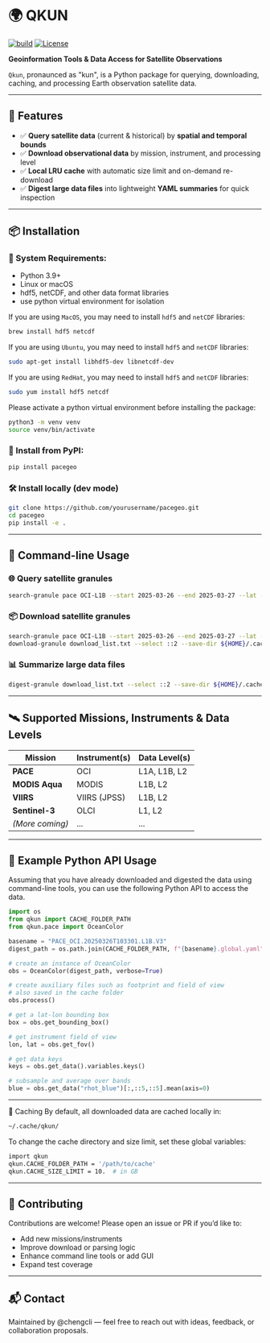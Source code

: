 # 🌍 QKUN
[![build](https://github.com/chengcli/qkun/actions/workflows/main.yml/badge.svg)](https://github.com/chengcli/qkun/actions/workflows/main.yml)
[![License](https://img.shields.io/badge/license-MIT-blue)](https://img.shields.io/badge/license-MIT-blue)

**Geoinformation Tools & Data Access for Satellite Observations**

`Qkun`, pronaunced as "kun", is a Python package for querying, downloading, caching, and processing Earth observation satellite data.

---

## 🚀 Features

- ✅ **Query satellite data** (current & historical) by **spatial and temporal bounds**
- ✅ **Download observational data** by mission, instrument, and processing level
- ✅ **Local LRU cache** with automatic size limit and on-demand re-download
- ✅ **Digest large data files** into lightweight **YAML summaries** for quick inspection

---

## 📦 Installation

### 🧪 System Requirements:
- Python 3.9+
- Linux or macOS
- hdf5, netCDF, and other data format libraries
- use python virtual environment for isolation

If you are using `MacOS`, you may need to install `hdf5` and `netCDF` libraries:
```bash
brew install hdf5 netcdf
```

If you are using `Ubuntu`, you may need to install `hdf5` and `netCDF` libraries:
```bash
sudo apt-get install libhdf5-dev libnetcdf-dev
```

If you are using `RedHat`, you may need to install `hdf5` and `netCDF` libraries:
```bash
sudo yum install hdf5 netcdf
```

Please activate a python virtual environment before installing the package:
```bash
python3 -m venv venv
source venv/bin/activate
```

### 🔗 Install from PyPI:
```bash
pip install pacegeo
```

### 🛠️ Install locally (dev mode)
```bash
git clone https://github.com/yourusername/pacegeo.git
cd pacegeo
pip install -e .
```

---

## 📁 Command-line Usage

### 🌐 Query satellite granules
```bash
search-granule pace OCI-L1B --start 2025-03-26 --end 2025-03-27 --lat -10 10 --lon 30 50
```

### 📦 Download satellite granules
```bash
search-granule pace OCI-L1B --start 2025-03-26 --end 2025-03-27 --lat -10 10 --lon 30 50 --quiet > download_list.txt
download-granule download_list.txt --select ::2 --save-dir ${HOME}/.cache/qkun
```

### 📊 Summarize large data files
```bash
digest-granule download_list.txt --select ::2 --save-dir ${HOME}/.cache/qkun
```

---

## 🛰️ Supported Missions, Instruments & Data Levels
| Mission        | Instrument(s)   | Data Level(s) |
|----------------|------------------|----------------|
| **PACE**       | OCI              | L1A, L1B, L2   |
| **MODIS Aqua** | MODIS            | L1B, L2        |
| **VIIRS**      | VIIRS (JPSS)     | L1B, L2        |
| **Sentinel-3** | OLCI             | L1, L2         |
| *(More coming)*| ...              | ...            |

---

## 🧠 Example Python API Usage
Assuming that you have already downloaded and digested the data using command-line tools, you can use the following Python API to access the data.

```python
import os
from qkun import CACHE_FOLDER_PATH
from qkun.pace import OceanColor

basename = "PACE_OCI.20250326T103301.L1B.V3"
digest_path = os.path.join(CACHE_FOLDER_PATH, f"{basename}.global.yaml")

# create an instance of OceanColor
obs = OceanColor(digest_path, verbose=True)

# create auxiliary files such as footprint and field of view
# also saved in the cache folder
obs.process()

# get a lat-lon bounding box
box = obs.get_bounding_box()

# get instrument field of view
lon, lat = obs.get_fov()

# get data keys
keys = obs.get_data().variables.keys()

# subsample and average over bands
blue = obs.get_data("rhot_blue")[:,::5,::5].mean(axis=0)
```

---

🧹 Caching
By default, all downloaded data are cached locally in:
```bash
~/.cache/qkun/
```

To change the cache directory and size limit, set these global variables:
```bash
import qkun
qkun.CACHE_FOLDER_PATH = '/path/to/cache'
qkun.CACHE_SIZE_LIMIT = 10.  # in GB
```

---

## 🤝 Contributing
Contributions are welcome!
Please open an issue or PR if you’d like to:
- Add new missions/instruments
- Improve download or parsing logic
- Enhance command line tools or add GUI
- Expand test coverage

---

## 📬 Contact
Maintained by @chengcli — feel free to reach out with ideas, feedback, or collaboration proposals.

